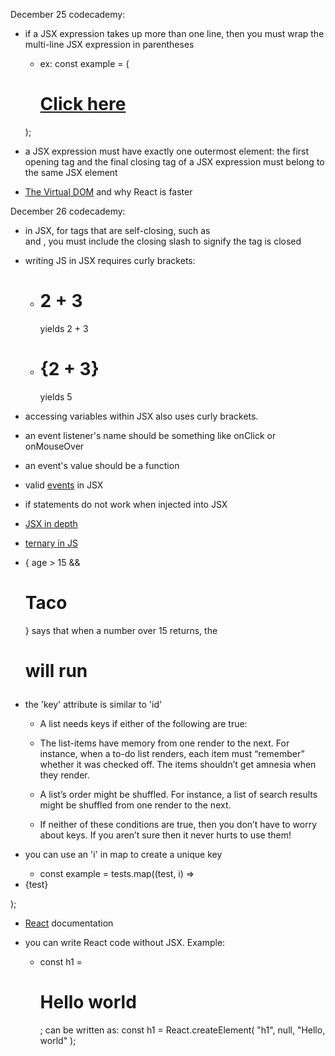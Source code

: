 December 25
codecademy:

- if a JSX expression takes up more than one line, then you must wrap the multi-line JSX expression in parentheses
  - ex: const example = (
    <a href="url">
      <h1>
        Click here
      </h1>
    </a>
  );

- a JSX expression must have exactly one outermost element: the first opening tag and the final closing tag of a JSX expression must belong to the same JSX element

- [The Virtual DOM](https://www.codecademy.com/articles/react-virtual-dom) and why React is faster

December 26
codecademy:

- in JSX, for tags that are self-closing, such as <br /> and <img />, you must include the closing slash to signify the tag is closed

- writing JS in JSX requires curly brackets:
  - <h1>2 + 3</h1> yields 2 + 3
  - <h1>{2 + 3}</h1> yields 5

- accessing variables within JSX also uses curly brackets.

- an event listener's name should be something like onClick or onMouseOver

- an event's value should be a function

- valid [events](https://reactjs.org/docs/events.html#supported-events) in JSX

- if statements do not work when injected into JSX

- [JSX in depth](https://reactjs.org/docs/jsx-in-depth.html)

- [ternary in JS](https://stackoverflow.com/questions/6259982/how-do-you-use-the-conditional-operator-in-javascript)

- { age > 15 && <h1>Taco</h1> } says that when a number over 15 returns, the <h1> will run

- the 'key' attribute is similar to 'id'
  - A list needs keys if either of the following are true:

  * The list-items have memory from one render to the next. For instance, when a to-do list renders, each item must “remember” whether it was checked off. The items shouldn’t get amnesia when they render.

  * A list’s order might be shuffled. For instance, a list of search results might be shuffled from one render to the next.

  - If neither of these conditions are true, then you don’t have to worry about keys. If you aren’t sure then it never hurts to use them!

- you can use an 'i' in map to create a unique key
  - const example = tests.map((test, i) =>
  <li key={'test_' + i}>{test}</li>
);

- [React](https://reactjs.org/docs/react-api.html#react.createelement) documentation

- you can write React code without JSX. Example:
  - const h1 = <h1>Hello world</h1>; can be written as:
  const h1 = React.createElement(
  "h1",
  null,
  "Hello, world"
);

